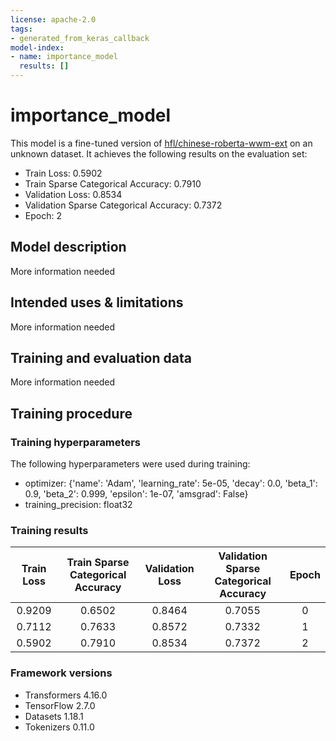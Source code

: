 ```yaml
---
license: apache-2.0
tags:
- generated_from_keras_callback
model-index:
- name: importance_model
  results: []
---
```


<!-- This model card has been generated automatically according to the information Keras had access to. You should
probably proofread and complete it, then remove this comment. -->

# importance_model

This model is a fine-tuned version of [hfl/chinese-roberta-wwm-ext](https://huggingface.co/hfl/chinese-roberta-wwm-ext) on an unknown dataset.
It achieves the following results on the evaluation set:
- Train Loss: 0.5902
- Train Sparse Categorical Accuracy: 0.7910
- Validation Loss: 0.8534
- Validation Sparse Categorical Accuracy: 0.7372
- Epoch: 2

## Model description

More information needed

## Intended uses & limitations

More information needed

## Training and evaluation data

More information needed

## Training procedure

### Training hyperparameters

The following hyperparameters were used during training:
- optimizer: {'name': 'Adam', 'learning_rate': 5e-05, 'decay': 0.0, 'beta_1': 0.9, 'beta_2': 0.999, 'epsilon': 1e-07, 'amsgrad': False}
- training_precision: float32

### Training results

| Train Loss | Train Sparse Categorical Accuracy | Validation Loss | Validation Sparse Categorical Accuracy | Epoch |
|:----------:|:---------------------------------:|:---------------:|:--------------------------------------:|:-----:|
| 0.9209     | 0.6502                            | 0.8464          | 0.7055                                 | 0     |
| 0.7112     | 0.7633                            | 0.8572          | 0.7332                                 | 1     |
| 0.5902     | 0.7910                            | 0.8534          | 0.7372                                 | 2     |


### Framework versions

- Transformers 4.16.0
- TensorFlow 2.7.0
- Datasets 1.18.1
- Tokenizers 0.11.0
